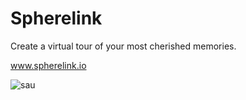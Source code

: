 # Spherelink
Create a virtual tour of your most cherished memories.

www.spherelink.io

![sau](https://cloud.githubusercontent.com/assets/9356287/25070332/368d8916-2269-11e7-8171-ad3304809e2f.png)
